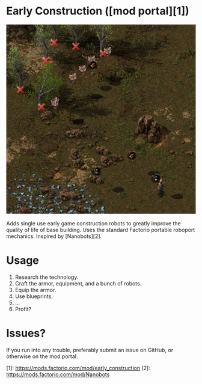 # Early Construction ([mod portal][1])

![Screenshot](https://raw.githubusercontent.com/Aidiakapi/early_construction/master/screenshots/title.png)

Adds single use early game construction robots to greatly improve the quality of
life of base building. Uses the standard Factorio portable roboport mechanics.
Inspired by [Nanobots][2].

# Usage

1. Research the technology.
2. Craft the armor, equipment, and a bunch of robots.
3. Equip the armor.
4. Use blueprints.
5. ...
6. Profit?

# Issues?

If you run into any trouble, preferably submit an issue on GitHub, or otherwise
on the mod portal.

[1]: https://mods.factorio.com/mod/early_construction [2]:
https://mods.factorio.com/mod/Nanobots